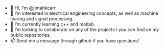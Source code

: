 - 👋 Hi, I’m @jonahkcarr
- 👀 I’m interested in electrical engineering concepts, as well as machine learing and signal processing.
- 🌱 I’m currently learning c++ and matlab. 
- 💞️ I’m looking to collaborate on any of the projects I you can find on my public repositories.
- 📫 Send me a message through github if you have questions!
